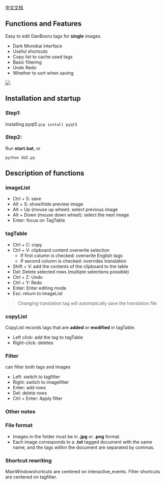 [中文文档](https://github.com/Aleiluo/danbooruTagEditor/blob/master/README_cn.md)

## Functions and Features
Easy to edit DanBooru tags for **single** images.

- Dark Monokai interface
- Useful shortcuts
- Copy list to cache used tags
- Basic filtering
- Undo Redo
- Whether to sort when saving

![](./display.png)

## Installation and startup

### Step1:
Installing pyqt5
``
pip install pyqt5
``

### Step2:

Run **start.bat**, or
```
python GUI.py
```

## Description of functions

### imageList

- Ctrl + S: save
- Alt + S: show/hide preview image
- Alt + Up (mouse up wheel): select previous image
- Alt + Down (mouse down wheel): select the next image
- Enter: focus on TagTable

### tagTable

- Ctrl + C: copy
- Ctrl + V: clipboard content overwrite selection
  - If first column is checked: overwrite English tags
  - If second column is checked: overrides translation
- Shift + V: add the contents of the clipboard to the table
- Del: Delete selected rows (multiple selections possible)
- Ctrl + Z: Undo
- Ctrl + Y: Redo
- Enter: Enter editing mode
- Esc: return to imageList

> Changing translation tag will automatically save the translation file

### copyList
CopyList records tags that are **added** or **modified** in tagTable.

- Left click: add the tag to tagTable
- Right-click: deletes

### Filter
can filter both tags and images

- Left: switch to tagfilter
- Right: switch to imagefilter
- Enter: add rows
- Del: delete rows
- Ctrl + Enter: Apply filter

### Other notes

### File format
- Images in the folder must be in **.jpg** or **.png** format.
- Each image corresponds to a **.txt** tagged document with the same name, and the tags within the document are separated by commas.

### Shortcut rewriting
MainWindowshortcuts are centered on interactive_events.
Filter shortcuts are centered on tagfilter.
